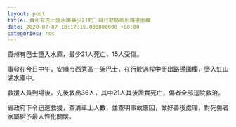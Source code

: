 ```yaml
---
layout: post
title: 貴州有巴士墮水庫最少21死　疑行駛時衝出路邊圍欄
date: 2020-07-07 18:17:15.000000000 +08:00
categories: rss
---
```


貴州有巴士墮入水庫，最少21人死亡，15人受傷。

事發在今日中午，安順市西秀區一架巴士，在行駛過程中衝出路邊圍欄，墮入虹山湖水庫中。

救援人員到場後，先後救出36人，其中21人其後證實死亡，傷者全部送院救治。

省政府下令迅速救援，查清車上人數，並查明事故原因，做好善後處理，對死傷者家屬給予最人性化關懷。
